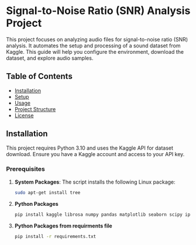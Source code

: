 # Signal-to-Noise Ratio (SNR) Analysis Project

This project focuses on analyzing audio files for signal-to-noise ratio (SNR) analysis. It automates the setup and processing of a sound dataset from Kaggle. This guide will help you configure the environment, download the dataset, and explore audio samples.

## Table of Contents
- [Installation](#installation)
- [Setup](#setup)
- [Usage](#usage)
- [Project Structure](#project-structure)
- [License](#license)

## Installation

This project requires Python 3.10 and uses the Kaggle API for dataset download. Ensure you have a Kaggle account and access to your API key.

### Prerequisites

1. **System Packages**:
   The script installs the following Linux package:
   ```bash
   sudo apt-get install tree

2. **Python Packages**  
   ```bash
   pip install kaggle librosa numpy pandas matplotlib seaborn scipy ipython

3. **Python Packages from requirments file**  
   ```bash
   pip install -r requirements.txt

   
